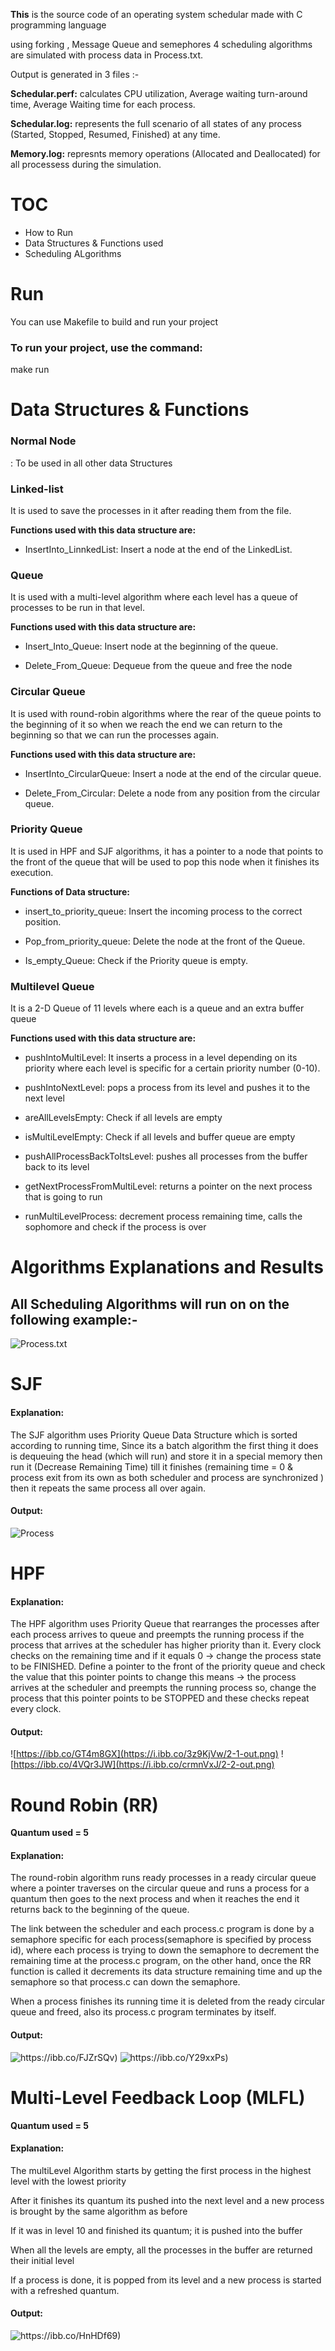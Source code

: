 <b>This</b> is the source code of an operating system schedular made with C programming language

using forking , Message Queue and semephores 4 scheduling algorithms are simulated with process data in Process.txt.

Output is generated in 3 files :-

<b>Schedular.perf:</b> calculates CPU utilization, Average waiting turn-around time, Average Waiting time for each process. 

<b>Schedular.log:</b> represents the full scenario of all states of any process (Started, Stopped, Resumed, Finished) at any time.

<b>Memory.log:</b> represnts memory operations (Allocated and Deallocated) for all processess during the simulation.







# TOC
- How to Run
- Data Structures & Functions used
- Scheduling ALgorithms

# Run

</h1>You can use Makefile to build and run your project</h1>

<h3>To run your project, use the command:</h3>

make run



<h1> Data Structures & Functions </h1>

<h3>Normal Node</h3>: To be used in all other data Structures

<h3>Linked-list</h3>

It is used to save the processes in it after reading them from the file.

<b>Functions used with this data structure are:</b>

- InsertInto_LinnkedList: Insert a node at the end of the LinkedList.


<h3>Queue</h3>

It is used with a multi-level algorithm where each level has a queue of processes to be run in that level.

<b>Functions used with this data structure are:</b>

- Insert_Into_Queue: Insert node at the beginning of the queue.

- Delete_From_Queue: Dequeue from the queue and free the node

<h3>Circular Queue</h3>

It is used with round-robin algorithms where the rear of the queue points to the beginning of it so when we reach the end we can return to the beginning so that we can 
run the processes again.

<b>Functions used with this data structure are:</b>

- InsertInto_CircularQueue: Insert a node at the end of the circular queue.

- Delete_From_Circular: Delete a node from any position from the circular queue.

<h3>Priority Queue</h3>

It is used in HPF and SJF algorithms, it has a pointer to a node that points to the front of the queue that will be used to pop this node when it finishes its execution.

<b>Functions of Data structure:</b>

- insert_to_priority_queue: Insert the incoming process to the correct position.

- Pop_from_priority_queue: Delete the node at the front of the Queue.

- Is_empty_Queue: Check if the Priority queue is empty.


<h3>Multilevel Queue</h3>

It is a 2-D Queue of 11 levels where each is a queue and an extra buffer queue

<b>Functions used with this data structure are:</b>

- pushIntoMultiLevel: It inserts a process in a level depending on its priority where each level is specific for a certain priority number (0-10).

- pushIntoNextLevel: pops a process from its level and pushes it to the next level

- areAllLevelsEmpty: Check if all levels are empty

- isMultiLevelEmpty: Check if all levels and buffer queue are empty

- pushAllProcessBackToItsLevel: pushes all processes from the buffer back to its level

- getNextProcessFromMultiLevel: returns a pointer on the next process that is going to run

- runMultiLevelProcess: decrement process remaining time, calls the sophomore and check if the process is over 

# Algorithms Explanations and Results

<h2>All Scheduling Algorithms will run on on the following example:-</h2>
  
  
![Process.txt](https://i.ibb.co/XXxHc5L/1-Input.png)

# SJF

<h4>Explanation:</h4> 

The SJF algorithm uses Priority Queue Data Structure which is sorted according to running time,  Since its a batch algorithm the first thing it does is dequeuing the head (which will run) and store it in a special memory then run it (Decrease Remaining Time) till it finishes (remaining time = 0 & process exit from its own as both scheduler and process are synchronized ) then it repeats the same process all over again.

<h4>Output:</h4>

![Process](https://i.ibb.co/cTTmyWG/1-Output.png)


# HPF

<h4>Explanation:</h4> 


The HPF algorithm uses Priority Queue that rearranges the processes after each process arrives to queue and preempts the running process if the process that arrives at the scheduler has higher priority than it. Every clock checks on the remaining time and if it equals 0 → change the process state to be FINISHED. Define a pointer to the front of the priority queue and check the value that this pointer points to change this means → the process arrives at the scheduler and preempts the running process so, change the process that this pointer points to be STOPPED and these checks repeat every clock. 

<h4>Output:</h4>

![https://ibb.co/GT4m8GX](https://i.ibb.co/3z9KjVw/2-1-out.png)
![https://ibb.co/4VQr3JW](https://i.ibb.co/crmnVxJ/2-2-out.png)



# Round Robin (RR)

<b>Quantum used = 5</b>

<h4>Explanation:</h4> 


The round-robin algorithm runs ready processes in a ready circular queue where a pointer traverses on the circular queue and runs a process for a quantum then goes to the next process and when it reaches the end it returns back to the beginning of the queue. 

The link between the scheduler and each process.c program is done by a semaphore specific for each process(semaphore is specified by process id), where each process is trying to down the semaphore to decrement the remaining time at the process.c program, on the other hand, once the RR function is called it decrements its data structure remaining time and up the semaphore so that process.c can down the semaphore.

When a process finishes its running time it is deleted from the ready circular queue and freed, also its process.c program terminates by itself.

<h4>Output:</h4>

![https://ibb.co/FJZrSQv)](https://i.ibb.co/wCGk9nH/3-1-out.png)
![https://ibb.co/Y29xxPs)](https://i.ibb.co/Wn9LLGJ/3-2-out.png)




# Multi-Level Feedback Loop (MLFL)

<b>Quantum used = 5</b>

<h4>Explanation:</h4> 

The multiLevel Algorithm starts by getting the first process in the highest level with the lowest priority

After it finishes its quantum its pushed into the next level and a new process is brought by the same algorithm as before

If it was in level 10 and finished its quantum; it is pushed into the buffer

When all the levels are empty, all the processes in the buffer are returned their initial level

If a process is done, it is popped from its level and a new process is started with a refreshed quantum.



<h4>Output:</h4>

![https://ibb.co/HnHDf69)](https://i.ibb.co/gzRMLNc/4-out.png)






